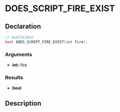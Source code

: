 # DOES_SCRIPT_FIRE_EXIST

## Declaration
```cpp
// 0x637E1D42
bool DOES_SCRIPT_FIRE_EXIST(int fire);
```

### Arguments
- **int:** fire

### Results
- **bool**

## Description
